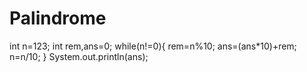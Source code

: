 # Palindrome

int n=123;
int rem,ans=0;
while(n!=0){
rem=n%10;
ans=(ans*10)+rem;
n=n/10;
}
System.out.println(ans);

